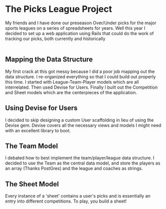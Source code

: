 # The Picks League Project

My friends and I have done our preseason Over/Under picks for the major sports leagues on a series of spreadsheets for years.
Well this year I decided to set up a web application using Rails that could do the work of tracking our picks, both currently and historically <br>
<br>
## Mapping the Data Structure
My first crack at this got messy because I did a poor job mapping out the data structure. I re-organized everything so that I could build out properly this time. I started with League-Team-Player models which are all interrelated. Then used Devise for Users. Finally I built out the Competition and Sheet models which are the centerpieces of the application.
<br>
## Using Devise for Users
I decided to skip designing a custom User scaffolding in lieu of using the Devise gem. Devise covers all the necessary views and models I might need with an excellent library to boot.
<br>
## The Team Model
I debated how to best implement the team/player/league data structure. I decided to use the Team as the central data model, and store the players as an array (Thanks PostGres) and the league and coaches as strings.
<br>
## The Sheet Model
Every instance of a 'sheet' contains a user's picks and is essentially an entry into different competitions. To play, you build a sheet!
<br>

